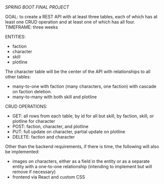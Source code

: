 *SPRING BOOT FINAL PROJECT*

GOAL: to create a REST API with at least three tables, each of which has at least one CRUD operation and at least one of which has all four.
TIMEFRAME: three weeks

ENTITIES:
- faction
- character
- skill
- plotline

The character table will be the center of the API with relationships to all other tables:
- many-to-one with faction (many characters, one faction) with cascade on faction deletion.
- many-to-many with both skill and plotline

CRUD OPERATIONS:
- GET: all rows from each table, by id for all but skill, by faction, skill, or plotline for character
- POST: faction, character, and plotline
- PUT: full update on character, partial update on plotline
- DELETE: faction and character

Other than the backend requirements, if there is time, the following will also be implemented:
- images on characters, either as a field in the entity or as a separate entity with a one-to-one relationship (intending to implement but will remove if necessary)
- frontend via React and custom CSS